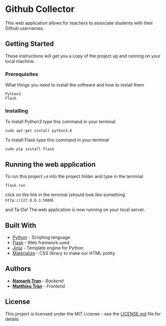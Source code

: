 # Github Collector

This web application allows for teachers to associate students with their Github usernames.

## Getting Started

These instructions will get you a copy of the project up and running on your local machine.

### Prerequisites

What things you need to install the software and how to install them

```
Python3
Flask
```

### Installing

To install Python3 type this command in your terminal

```
sudo apt-get install python3.6
```

To install Flask type this command in your terminal

```
sudo pip install Flask
```

## Running the web application

To run this project ```cd``` into the project folder and type in the terminal

```
flask run
```

click on the link in the terminal (should look like something ```http://127.0.0.1:5000```)

and Ta-Da! The web application is now running on your local server.

## Built With

* [Python](https://www.python.org/) - Scripting language
* [Flask](https://palletsprojects.com/p/flask/) - Web framwork used
* [Jinja](https://palletsprojects.com/p/jinja/) - Template engine for Python
* [Materialize](https://materializecss.com/) - CSS library to make our HTML pretty

## Authors

* [**Namanh Tran**](https://github.com/NamanhTran) - *Backend*
* [**Matthieu Tran**](https://github.com/MatthieuTran) - *Frontend*


## License

This project is licensed under the MIT License - see the [LICENSE.md](LICENSE.md) file for details

